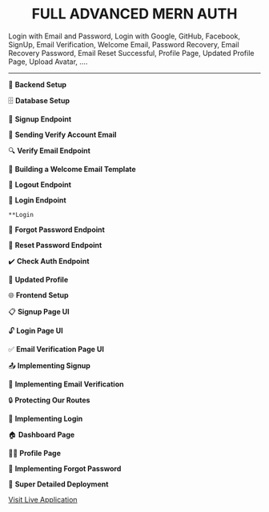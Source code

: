 <h1 style="text-align: center;"><b>FULL ADVANCED MERN AUTH</b></h1>

Login with Email and Password, Login with Google, GitHub, Facebook, SignUp, Email Verification, Welcome Email, Password Recovery, Email Recovery Password, Email Reset Successful, Profile Page, Updated Profile Page, Upload Avatar, ....

---

🔧 **Backend Setup**

🗄️ **Database Setup**

🔐 **Signup Endpoint**

📧 **Sending Verify Account Email**

🔍 **Verify Email Endpoint**

📄 **Building a Welcome Email Template**

🚪 **Logout Endpoint**

🔑 **Login Endpoint**

    **Login

🔄 **Forgot Password Endpoint**

🔁 **Reset Password Endpoint**

✔️ **Check Auth Endpoint**

👥 **Updated Profile**

🌐 **Frontend Setup**

📋 **Signup Page UI**

🔓 **Login Page UI**

✅ **Email Verification Page UI**

📤 **Implementing Signup**

📧 **Implementing Email Verification**

🔒 **Protecting Our Routes**

🔑 **Implementing Login**

🏠 **Dashboard Page**

🙋‍♀️ **Profile Page**

🔄 **Implementing Forgot Password**

🚀 **Super Detailed Deployment**

[Visit Live Application](https://advanced-auth-jxby.onrender.com)
